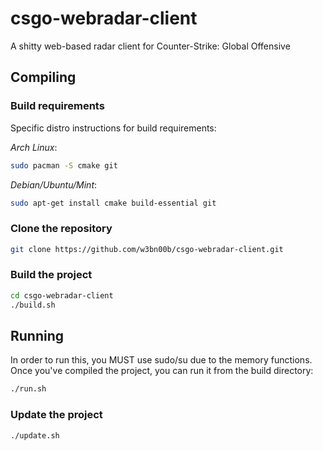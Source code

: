 # csgo-webradar-client
A shitty web-based radar client for Counter-Strike: Global Offensive

## Compiling

### Build requirements

Specific distro instructions for build requirements:

*Arch Linux*:
```bash
sudo pacman -S cmake git
```

*Debian/Ubuntu/Mint*:
```bash
sudo apt-get install cmake build-essential git
```

### Clone the repository
```bash
git clone https://github.com/w3bn00b/csgo-webradar-client.git
```

### Build the project
```bash
cd csgo-webradar-client
./build.sh
```

## Running
In order to run this, you MUST use sudo/su due to the memory functions.  Once you've compiled the project, you can run it from the build directory:
```bash
./run.sh
```

### Update the project
```bash
./update.sh
```